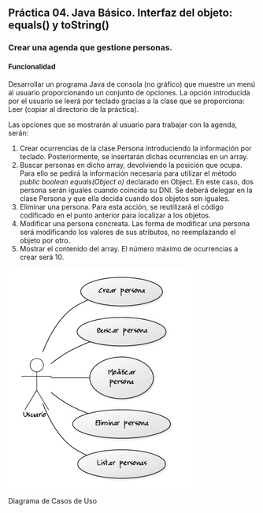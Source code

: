 ## Práctica 04. Java Básico. Interfaz del objeto: equals() y toString()
### Crear una agenda que gestione personas.

#### Funcionalidad

Desarrollar un programa Java de consola (no gráfico) que muestre un menú al usuario proporcionando un conjunto de opciones. La opción introducida por el usuario se leerá por teclado gracias a la clase que se proporciona: Leer (copiar al directorio de la práctica).

Las opciones que se mostrarán al usuario para trabajar con la agenda, serán:

1. Crear ocurrencias de la clase Persona introduciendo la información por teclado. Posteriormente, se insertarán dichas ocurrencias en un array.
2. Buscar personas en dicho array, devolviendo la posición que ocupa. Para ello se pedirá la información necesaria para utilizar el método *public boolean equals(Object o)* declarado en Object. En este caso, dos persona serán iguales cuando coincida su DNI. Se deberá delegar en la clase Persona y que ella decida cuando dos objetos son iguales.
3. Eliminar una persona. Para esta acción, se reutilizará el código codificado en el punto anterior para localizar a los objetos.
4. Modificar una persona concreata. Las forma de modificar una persona será modificando los valores de sus atributos, no reemplazando el objeto por otro.
5. Mostrar el contenido del array. El número máximo de ocurrencias a crear será 10.

![alt text](https://raw.githubusercontent.com/DavidContrerasICAI/javaCourseExamples/master/04.agenda/diagramaCasosUso.jpg)

Diagrama de Casos de Uso
